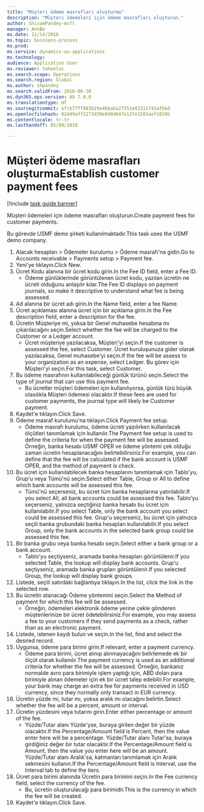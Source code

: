 ```yaml
--- 
title: "Müşteri ödeme masrafları oluşturma"
description: "Müşteri ödemeleri için ödeme masrafları oluşturun."
author: ShivamPandey-msft
manager: AnnBe
ms.date: 11/14/2016
ms.topic: business-process
ms.prod: 
ms.service: dynamics-ax-applications
ms.technology: 
audience: Application User
ms.reviewer: twheeloc
ms.search.scope: Operations
ms.search.region: Global
ms.author: shpandey
ms.search.validFrom: 2016-06-30
ms.dyn365.ops.version: AX 7.0.0
ms.translationtype: HT
ms.sourcegitcommit: efcb77ff883b29a4bbaba27551e02311742afbbd
ms.openlocfilehash: 02449aff2273d30e0d0d847e137e3283aef1839b
ms.contentlocale: tr-tr
ms.lasthandoff: 05/08/2018

---
```

# <a name="establish-customer-payment-fees"></a><span data-ttu-id="00788-103">Müşteri ödeme masrafları oluşturma</span><span class="sxs-lookup"><span data-stu-id="00788-103">Establish customer payment fees</span></span>

[!include [task guide banner](../../includes/task-guide-banner.md)]

<span data-ttu-id="00788-104">Müşteri ödemeleri için ödeme masrafları oluşturun.</span><span class="sxs-lookup"><span data-stu-id="00788-104">Create payment fees for customer payments.</span></span>

<span data-ttu-id="00788-105">Bu görevde USMF demo şirketi kullanılmaktadır.</span><span class="sxs-lookup"><span data-stu-id="00788-105">This task uses the USMF demo company.</span></span>

1. <span data-ttu-id="00788-106">Alacak hesapları > Ödemeler kurulumu > Ödeme masrafı'na gidin.</span><span class="sxs-lookup"><span data-stu-id="00788-106">Go to Accounts receivable > Payments setup > Payment fee.</span></span>
2. <span data-ttu-id="00788-107">Yeni'ye tıklayın.</span><span class="sxs-lookup"><span data-stu-id="00788-107">Click New.</span></span>
3. <span data-ttu-id="00788-108">Ücret Kodu alanına bir ücret kodu girin.</span><span class="sxs-lookup"><span data-stu-id="00788-108">In the Fee ID field, enter a Fee ID.</span></span>
    * <span data-ttu-id="00788-109">Ödeme günlüklerinde görüntülenen ücret kodu, yazılan ücretin ne ücreti olduğunu anlaşılır kılar.</span><span class="sxs-lookup"><span data-stu-id="00788-109">The Fee ID displays on payment journals, so make it descriptive to understand what fee is being assessed.</span></span>  
4. <span data-ttu-id="00788-110">Ad alanına bir ücret adı girin.</span><span class="sxs-lookup"><span data-stu-id="00788-110">In the Name field, enter a fee Name.</span></span>
5. <span data-ttu-id="00788-111">Ücret açıklaması alanına ücret için bir açıklama girin.</span><span class="sxs-lookup"><span data-stu-id="00788-111">In the Fee description field, enter a description for the fee.</span></span>
6. <span data-ttu-id="00788-112">Ücretin Müşteriye mi, yoksa bir Genel muhasebe hesabına mı çıkarılacağını seçin.</span><span class="sxs-lookup"><span data-stu-id="00788-112">Select whether the fee will be charged to the Customer or a Ledger account.</span></span>
    * <span data-ttu-id="00788-113">Ücret müşteriye yazılacaksa, Müşteri'yi seçin.</span><span class="sxs-lookup"><span data-stu-id="00788-113">If the customer is assessed the fee, select Customer.</span></span> <span data-ttu-id="00788-114">Ücret kuruluşunuza gider olarak yazılacaksa, Genel muhasebe'yi seçin.</span><span class="sxs-lookup"><span data-stu-id="00788-114">If the fee will be assess to your organization as an expense, select Ledger.</span></span> <span data-ttu-id="00788-115">Bu görev için Müşteri'yi seçin.</span><span class="sxs-lookup"><span data-stu-id="00788-115">For this task, select Customer.</span></span>  
7. <span data-ttu-id="00788-116">Bu ödeme masrafının kullanılabileceği günlük türünü seçin.</span><span class="sxs-lookup"><span data-stu-id="00788-116">Select the type of  journal that can use this payment fee.</span></span>
    * <span data-ttu-id="00788-117">Bu ücretler müşteri ödemeleri için kullanılıyorsa, günlük türü büyük olasılıkla Müşteri ödemesi olacaktır.</span><span class="sxs-lookup"><span data-stu-id="00788-117">If these fees are used for customer payments, the journal type will likely be Customer payment.</span></span>  
8. <span data-ttu-id="00788-118">Kaydet'e tıklayın.</span><span class="sxs-lookup"><span data-stu-id="00788-118">Click Save.</span></span>
9. <span data-ttu-id="00788-119">Ödeme masraf kurulumu'na tıklayın.</span><span class="sxs-lookup"><span data-stu-id="00788-119">Click Payment fee setup.</span></span>
    * <span data-ttu-id="00788-120">Ödeme masrafı kurulumu, ödeme ücreti yazılırken kullanılacak ölçütleri tanımlamak için kullanılır.</span><span class="sxs-lookup"><span data-stu-id="00788-120">The Payment fee setup is used to define the criteria for when the payment fee will be assessed.</span></span>  <span data-ttu-id="00788-121">Örneğin, banka hesabı USMF OPER ve ödeme yöntemi çek olduğu zaman ücretin hesaplanacağını belirtebilirsiniz.</span><span class="sxs-lookup"><span data-stu-id="00788-121">For example, you can define that the fee will be calculated if the bank account is USMF OPER, and the method of payment is check.</span></span>  
10. <span data-ttu-id="00788-122">Bu ücret için kullanılabilecek banka hesaplarını tanımlamak için Tablo'yu, Grup'u veya Tümü'nü seçin.</span><span class="sxs-lookup"><span data-stu-id="00788-122">Select either Table, Group or All to define which bank accounts will be assessed this fee.</span></span>
    * <span data-ttu-id="00788-123">Tümü'nü seçerseniz, bu ücret tüm banka hesaplarına yatırılabilir.</span><span class="sxs-lookup"><span data-stu-id="00788-123">If you select All, all bank accounts could be assessed this fee.</span></span>  <span data-ttu-id="00788-124">Tablo'yu seçerseniz, yalnızca seçtiğiniz banka hesabı bu ücret için kullanılabilir.</span><span class="sxs-lookup"><span data-stu-id="00788-124">If you select Table, only the bank account you select could be assessed this fee.</span></span> <span data-ttu-id="00788-125">Grup'u seçerseniz, bu ücret için yalnızca seçili banka grubundaki banka hesapları kullanılabilir.</span><span class="sxs-lookup"><span data-stu-id="00788-125">If you select Group, only the bank accounts in the selected bank group could be assessed this fee.</span></span>  
11. <span data-ttu-id="00788-126">Bir banka grubu veya banka hesabı seçin.</span><span class="sxs-lookup"><span data-stu-id="00788-126">Select either a bank group or a bank account.</span></span>
    * <span data-ttu-id="00788-127">Tablo'yu seçtiyseniz, aramada banka hesapları görüntülenir.</span><span class="sxs-lookup"><span data-stu-id="00788-127">If you selected Table, the lookup will display bank accounts.</span></span> <span data-ttu-id="00788-128">Grup'u seçtiyseniz, aramada banka grupları görüntülenir.</span><span class="sxs-lookup"><span data-stu-id="00788-128">If you selected Group, the lookup will display bank groups.</span></span>  
12. <span data-ttu-id="00788-129">Listede, seçili satırdaki bağlantıya tıklayın.</span><span class="sxs-lookup"><span data-stu-id="00788-129">In the list, click the link in the selected row.</span></span>
13. <span data-ttu-id="00788-130">Bu ücretin atanacağı Ödeme yöntemini seçin.</span><span class="sxs-lookup"><span data-stu-id="00788-130">Select the Method of payment for which this fee will be assessed.</span></span>
    * <span data-ttu-id="00788-131">Örneğin, ödemeleri elektronik ödeme yerine çekle gönderen müşterilerinize bir ücret ödetebilirsiniz.</span><span class="sxs-lookup"><span data-stu-id="00788-131">For example, you may assess a fee to your customers if they send payments as a check, rather than as an electronic payment.</span></span>  
14. <span data-ttu-id="00788-132">Listede, istenen kaydı bulun ve seçin.</span><span class="sxs-lookup"><span data-stu-id="00788-132">In the list, find and select the desired record.</span></span>
15. <span data-ttu-id="00788-133">Uygunsa, ödeme para birimi girin.</span><span class="sxs-lookup"><span data-stu-id="00788-133">If relevant, enter a payment currency.</span></span>
    * <span data-ttu-id="00788-134">Ödeme para birimi, ücret alınıp alınmayacağını belirlemede ek bir ölçüt olarak kullanılır.</span><span class="sxs-lookup"><span data-stu-id="00788-134">The payment currency is used as an additional criteria for whether the fee will be assessed.</span></span>  <span data-ttu-id="00788-135">Örneğin, bankanız normalde avro para birimiyle işlem yaptığı için, ABD doları para birimiyle alınan ödemeler için ek bir ücret talep edebilir.</span><span class="sxs-lookup"><span data-stu-id="00788-135">For example, your bank may charge an extra fee for payments received in USD currency, since they normally only transact in EUR currency.</span></span>  
16. <span data-ttu-id="00788-136">Ücretin yüzde mi, tutar mı, yoksa aralık mı olacağını belirtin.</span><span class="sxs-lookup"><span data-stu-id="00788-136">Select whether the fee will be a percent, amount or interval.</span></span>
17. <span data-ttu-id="00788-137">Ücretin yüzdesini veya tutarını girin.</span><span class="sxs-lookup"><span data-stu-id="00788-137">Enter either percentage or amount of the fee.</span></span>
    * <span data-ttu-id="00788-138">Yüzde/Tutar alanı Yüzde'yse, buraya girilen değer bir yüzde olacaktır.</span><span class="sxs-lookup"><span data-stu-id="00788-138">If the Percentage/Amount field is Percent, then the value enter here will be a percentage.</span></span> <span data-ttu-id="00788-139">Yüzde/Tutar alanı Tutar'sa, buraya girdiğiniz değer bir tutar olacaktır.</span><span class="sxs-lookup"><span data-stu-id="00788-139">If the Percentage/Amount field is Amount, then the value you enter here will be an amount.</span></span> <span data-ttu-id="00788-140">Yüzde/Tutar alanı Aralık'sa, katmanları tanımlamak için Aralık sekmesini kullanın.</span><span class="sxs-lookup"><span data-stu-id="00788-140">If the Percentage/Amount field is Interval, use the Interval tab to define the tiers.</span></span>  
18. <span data-ttu-id="00788-141">Ücret para birimi alanında Ücretin para birimini seçin.</span><span class="sxs-lookup"><span data-stu-id="00788-141">In the Fee currency field, select the currency of the fee.</span></span>
    * <span data-ttu-id="00788-142">Bu, ücretin oluşturulacağı para birimidir.</span><span class="sxs-lookup"><span data-stu-id="00788-142">This is the currency in which the fee will be created.</span></span>  
19. <span data-ttu-id="00788-143">Kaydet'e tıklayın.</span><span class="sxs-lookup"><span data-stu-id="00788-143">Click Save.</span></span>


